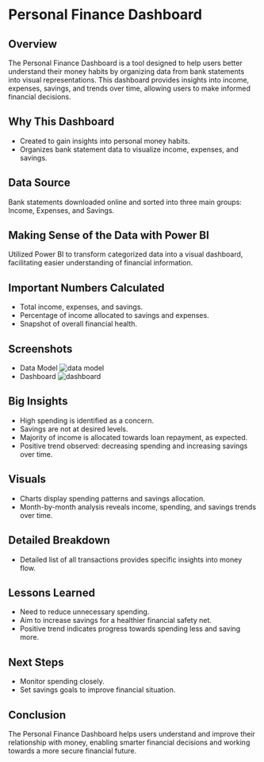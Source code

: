 
# Personal Finance Dashboard

## Overview
The Personal Finance Dashboard is a tool designed to help users better understand their money habits by organizing data from bank statements into visual representations. This dashboard provides insights into income, expenses, savings, and trends over time, allowing users to make informed financial decisions.

## Why This Dashboard
- Created to gain insights into personal money habits.
- Organizes bank statement data to visualize income, expenses, and savings.

## Data Source
Bank statements downloaded online and sorted into three main groups: Income, Expenses, and Savings.

## Making Sense of the Data with Power BI
Utilized Power BI to transform categorized data into a visual dashboard, facilitating easier understanding of financial information.

## Important Numbers Calculated
- Total income, expenses, and savings.
- Percentage of income allocated to savings and expenses.
- Snapshot of overall financial health.
## Screenshots
- Data Model
![data model](https://github.com/devrajmuni143/Personal-Finance-Insights/assets/100869651/db19c914-1ad8-4bfa-8667-62d141b75934)
- Dashboard
![dashboard](https://github.com/devrajmuni143/Personal-Finance-Insights/assets/100869651/e8ae7376-062f-47f4-8489-d695c2796853)


## Big Insights
- High spending is identified as a concern.
- Savings are not at desired levels.
- Majority of income is allocated towards loan repayment, as expected.
- Positive trend observed: decreasing spending and increasing savings over time.

## Visuals
- Charts display spending patterns and savings allocation.
- Month-by-month analysis reveals income, spending, and savings trends over time.

## Detailed Breakdown
- Detailed list of all transactions provides specific insights into money flow.

## Lessons Learned
- Need to reduce unnecessary spending.
- Aim to increase savings for a healthier financial safety net.
- Positive trend indicates progress towards spending less and saving more.

## Next Steps
- Monitor spending closely.
- Set savings goals to improve financial situation.

## Conclusion
The Personal Finance Dashboard helps users understand and improve their relationship with money, enabling smarter financial decisions and working towards a more secure financial future.



